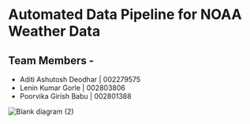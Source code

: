# Automated Data Pipeline for NOAA Weather Data

## Team Members -
- Aditi Ashutosh Deodhar | 002279575
- Lenin Kumar Gorle | 002803806
- Poorvika Girish Babu | 002801388

![Blank diagram (2)](https://github.com/user-attachments/assets/c10a9167-11e1-4619-a538-eb1bb3be9877)
